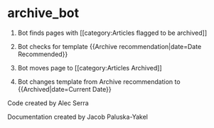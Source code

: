 # archive_bot

1. Bot finds pages with [[category:Articles flagged to be archived]]


2. Bot checks for template {{Archive recommendation|date=Date Recommended}}


3. Bot moves page to [[category:Articles Archived]]


4. Bot changes template from Archive recommendation to {{Archived|date=Current Date}}



Code created by Alec Serra


Documentation created by Jacob Paluska-Yakel
